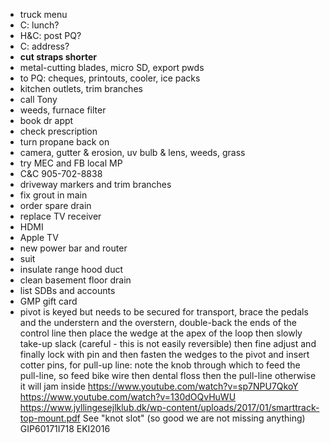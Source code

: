 - truck menu
- C: lunch?
- H&C: post PQ?
- C: address?
- **cut straps shorter**
- metal-cutting blades, micro SD, export pwds
- to PQ: cheques, printouts, cooler, ice packs
- kitchen outlets, trim branches
- call Tony
- weeds, furnace filter
- book dr appt
- check prescription
- turn propane back on
- camera, gutter & erosion, uv bulb & lens, weeds, grass
- try MEC and FB local MP
- C&C 905-702-8838
- driveway markers and trim branches
- fix grout in main
- order spare drain
- replace TV receiver
- HDMI
- Apple TV
- new power bar and router
- suit
- insulate range hood duct
- clean basement floor drain
- list SDBs and accounts
- GMP gift card
- pivot is keyed but needs to be secured for transport, brace the pedals and the understern and the overstern, double-back the ends of the control line then place the wedge at the apex of the loop then slowly take-up slack (careful - this is not easily reversible) then fine adjust and finally lock with pin and then fasten the wedges to the pivot and insert cotter pins, for pull-up line: note the knob through which to feed the pull-line, so feed bike wire then dental floss then the pull-line otherwise it will jam inside https://www.youtube.com/watch?v=sp7NPU7QkoY https://www.youtube.com/watch?v=130dOQvHuWU https://www.jyllingesejlklub.dk/wp-content/uploads/2017/01/smarttrack-top-mount.pdf See "knot slot" (so good we are not missing anything) GIP60171I718 EKI2016
